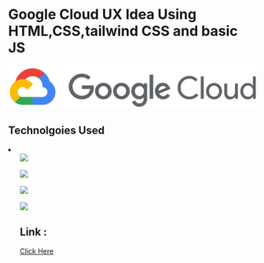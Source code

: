 <h1>Google Cloud UX Idea Using HTML,CSS,tailwind CSS and basic JS </h1>

<img src = "img/google_cloud-icon.svg">

<h2>Technolgoies Used </h2>


<li>
  <ul><img src = "https://upload.wikimedia.org/wikipedia/commons/thumb/6/61/HTML5_logo_and_wordmark.svg/2048px-HTML5_logo_and_wordmark.svg.png" width="100px"></ul>
  <ul><img src = "https://upload.wikimedia.org/wikipedia/commons/thumb/d/d5/CSS3_logo_and_wordmark.svg/1200px-CSS3_logo_and_wordmark.svg.png" width="100px"></ul>
  <ul><img src = "https://upload.wikimedia.org/wikipedia/commons/d/d5/Tailwind_CSS_Logo.svg" width="100px"></ul>
  <ul><img src="https://upload.wikimedia.org/wikipedia/commons/thumb/d/d4/Javascript-shield.svg/1200px-Javascript-shield.svg.png" width = "100px">
 </li>
</td>

  <h2>Link :</h2> 
  <a href = "https://google-cloud-tailwind.vercel.app">Click Here</a>
  
